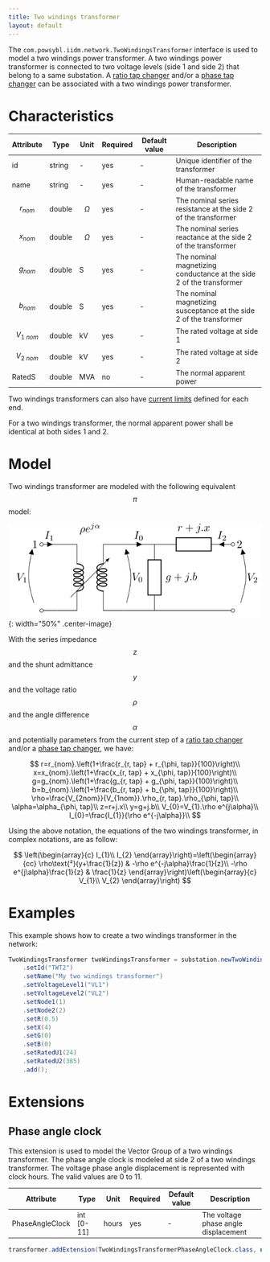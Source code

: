```yaml
---
title: Two windings transformer
layout: default
---
```


The `com.powsybl.iidm.network.TwoWindingsTransformer` interface is used to model a two windings power transformer.
A two windings power transformer is connected to two voltage levels (side 1 and side 2) that belong to a same substation.
A [ratio tap changer](./ratioTapChanger.md) and/or a [phase tap changer](./phaseTapChanger.md) can be associated with a two windings power transformer.

# Characteristics

| Attribute | Type | Unit | Required | Default value | Description |
| --------- | ---- | ---- | -------- | ------------- | ----------- |
| id | string | - | yes | - | Unique identifier of the transformer |
| name | string | - | yes | - | Human-readable name of the transformer |
| $$r_{nom}$$ | double | $$\Omega$$  | yes | - | The nominal series resistance at the side 2 of the transformer |
| $$x_{nom}$$ | double | $$\Omega$$ | yes | - | The nominal series reactance at the side 2 of the transformer |
| $$g_{nom}$$ | double | S | yes | - | The nominal magnetizing conductance at the side 2 of the transformer |
| $$b_{nom}$$ | double | S | yes | - | The nominal magnetizing susceptance at the side 2 of the transformer |
| $$V_{1\ nom}$$ | double | kV | yes | - | The rated voltage at side 1 |
| $$V_{2\ nom}$$ | double | kV | yes | - | The rated voltage at side 2 |
| RatedS | double | MVA | no | - | The normal apparent power |

Two windings transformers can also have [current limits](currentLimits.md) defined for each end.

For a two windings transformer, the normal apparent power shall be identical at both sides 1 and 2.

# Model
Two windings transformer are modeled with the following equivalent $$\pi$$ model:

![Power line model](./images/two-windings-transformer-model.svg){: width="50%" .center-image}

With the series impedance $$z$$ and the shunt admittance $$y$$ and the voltage ratio $$\rho$$ and the angle difference $$\alpha$$ and potentially parameters from the current step of a [ratio tap changer](./ratioTapChanger.md) and/or a [phase tap changer](./phaseTapChanger.md), we have:

$$
r=r_{nom}.\left(1+\frac{r_{r, tap} + r_{\phi, tap}}{100}\right)\\
x=x_{nom}.\left(1+\frac{x_{r, tap} + x_{\phi, tap}}{100}\right)\\
g=g_{nom}.\left(1+\frac{g_{r, tap} + g_{\phi, tap}}{100}\right)\\
b=b_{nom}.\left(1+\frac{b_{r, tap} + b_{\phi, tap}}{100}\right)\\
\rho=\frac{V_{2nom}}{V_{1nom}}.\rho_{r, tap}.\rho_{\phi, tap}\\
\alpha=\alpha_{\phi, tap}\\
z=r+j.x\\
y=g+j.b\\
V_{0}=V_{1}.\rho e^{j\alpha}\\
I_{0}=\frac{I_{1}}{\rho e^{-j\alpha}}\\
$$

Using the above notation, the equations of the two windings transformer, in complex notations, are as follow:

$$
\left(\begin{array}{c}
I_{1}\\
I_{2}
\end{array}\right)=\left(\begin{array}{cc}
\rho\text{²}(y+\frac{1}{z}) & -\rho e^{-j\alpha}\frac{1}{z}\\
-\rho e^{j\alpha}\frac{1}{z} & \frac{1}{z}
\end{array}\right)\left(\begin{array}{c}
V_{1}\\
V_{2}
\end{array}\right)
$$

# Examples
This example shows how to create a two windings transformer in the network:
```java
TwoWindingsTransformer twoWindingsTransformer = substation.newTwoWindingsTransformer()
    .setId("TWT2")
    .setName("My two windings transformer")
    .setVoltageLevel1("VL1")
    .setVoltageLevel2("VL2")
    .setNode1(1)
    .setNode2(2)
    .setR(0.5)
    .setX(4)
    .setG(0)
    .setB(0)
    .setRatedU1(24)
    .setRatedU2(385)
    .add();
```

# Extensions

## Phase angle clock

This extension is used to model the Vector Group of a two windings transformer. The phase angle clock is modeled at side 2 of a two windings transformer. The voltage phase angle displacement is represented with clock hours. The valid values are 0 to 11.

| Attribute | Type | Unit | Required | Default value | Description |
| --------- | ---- | ---- | -------- | ------------- | ----------- |
| PhaseAngleClock | int [0-11] | hours | yes | - | The voltage phase angle displacement |

```java
transformer.addExtension(TwoWindingsTransformerPhaseAngleClock.class, new TwoWindingsTransformerPhaseAngleClock(transformer, 3));
```
